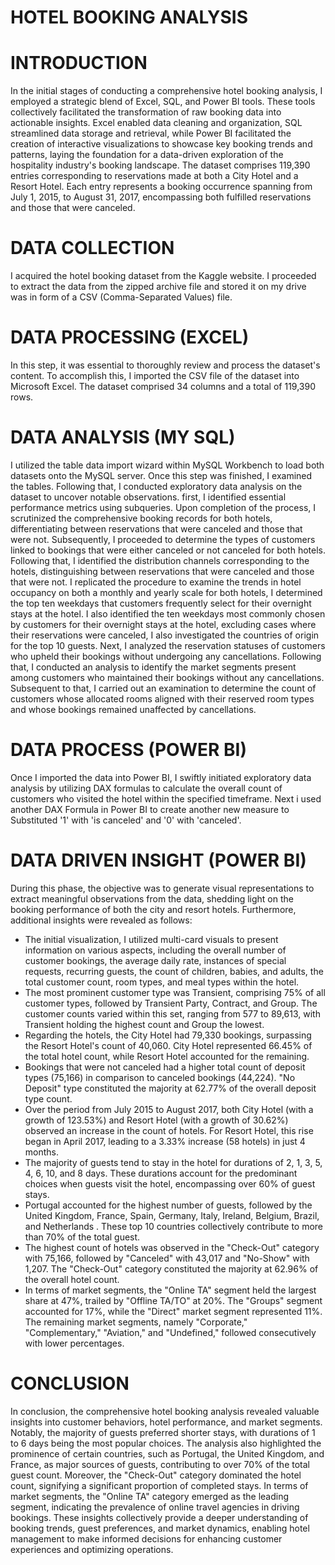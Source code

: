 # HOTEL BOOKING ANALYSIS
# INTRODUCTION
In the initial stages of conducting a comprehensive hotel booking analysis, I employed a strategic blend of Excel, SQL, and Power BI tools. These tools collectively facilitated the transformation of raw booking data into actionable insights. Excel enabled data cleaning and organization, SQL streamlined data storage and retrieval, while Power BI facilitated the creation of interactive visualizations to showcase key booking trends and patterns, laying the foundation for a data-driven exploration of the hospitality industry's booking landscape.
The dataset comprises 119,390 entries corresponding to reservations made at both a City Hotel and a Resort Hotel. Each entry represents a booking occurrence spanning from July 1, 2015, to August 31, 2017, encompassing both fulfilled reservations and those that were canceled.

# DATA COLLECTION

I acquired the hotel booking dataset from the Kaggle website. I proceeded to extract the data from the zipped archive file and stored it on my drive was in form of a CSV (Comma-Separated Values) file.

# DATA PROCESSING (EXCEL)
In this step, it was essential to thoroughly review and process the dataset's content. To accomplish this, I imported the CSV file of the dataset into Microsoft Excel. The dataset comprised 34 columns and a total of 119,390 rows.

# DATA ANALYSIS (MY SQL)
I utilized the table data import wizard within MySQL Workbench to load both datasets onto the MySQL server. Once this step was finished, I examined the tables. Following that, I conducted exploratory data analysis on the dataset to uncover notable observations. first, I identified essential performance metrics using subqueries. Upon completion of the process, I scrutinized the comprehensive booking records for both hotels, differentiating between reservations that were canceled and those that were not. Subsequently, I proceeded to determine the types of customers linked to bookings that were either canceled or not canceled for both hotels. Following that, I identified the distribution channels corresponding to the hotels, distinguishing between reservations that were canceled and those that were not. I replicated the procedure to examine the trends in hotel occupancy on both a monthly and yearly scale for both hotels, I determined the top ten weekdays that customers frequently select for their overnight stays at the hotel. I also identified the ten weekdays most commonly chosen by customers for their overnight stays at the hotel, excluding cases where their reservations were canceled, I also investigated the countries of origin for the top 10 guests. Next, I analyzed the reservation statuses of customers who upheld their bookings without undergoing any cancellations. Following that, I conducted an analysis to identify the market segments present among customers who maintained their bookings without any cancellations. Subsequent to that, I carried out an examination to determine the count of customers whose allocated rooms aligned with their reserved room types and whose bookings remained unaffected by cancellations.

# DATA PROCESS (POWER BI)
Once I imported the data into Power BI, I swiftly initiated exploratory data analysis by utilizing DAX formulas to calculate the overall count of customers who visited the hotel within the specified timeframe. Next i used another DAX Formula in Power BI to create another new measure to Substituted '1' with 'is canceled' and '0' with 'canceled'. 

# DATA DRIVEN INSIGHT (POWER BI)
During this phase, the objective was to generate visual representations to extract meaningful observations from the data, shedding light on the booking performance of both the city and resort hotels. Furthermore, additional insights were revealed as follows:
- The initial visualization, I utilized multi-card visuals to present information on various aspects, including the overall number of customer bookings, the average daily rate, instances of special requests, recurring guests, the count of children, babies, and adults, the total customer count, room types, and meal types within the hotel.
- The most prominent customer type was Transient, comprising 75% of all customer types, followed by Transient Party, Contract, and Group. The customer counts varied within this set, ranging from 577 to 89,613, with Transient holding the highest count and Group the lowest.
- Regarding the hotels, the City Hotel had 79,330 bookings, surpassing the Resort Hotel's count of 40,060. City Hotel represented 66.45% of the total hotel count, while Resort Hotel accounted for the remaining.
- Bookings that were not canceled had a higher total count of deposit types (75,166) in comparison to canceled bookings (44,224). "No Deposit" type constituted the majority at 62.77% of the overall deposit type count.
- Over the period from July 2015 to August 2017, both City Hotel (with a growth of 123.53%) and Resort Hotel (with a growth of 30.62%) observed an increase in the count of hotels. For Resort Hotel, this rise began in April 2017, leading to a 3.33% increase (58 hotels) in just 4 months.
- The majority of guests tend to stay in the hotel for durations of 2, 1, 3, 5, 4, 6, 10, and 8 days. These durations account for the predominant choices when guests visit the hotel, encompassing over 60% of guest stays.
- Portugal accounted for the highest number of guests, followed by the United Kingdom, France, Spain, Germany, Italy, Ireland, Belgium, Brazil, and Netherlands . These top 10 countries collectively contribute to more than 70% of the total guest.
- The highest count of hotels was observed in the "Check-Out" category with 75,166, followed by "Canceled" with 43,017 and "No-Show" with 1,207. The "Check-Out" category constituted the majority at 62.96% of the overall hotel count.
- In terms of market segments, the "Online TA" segment held the largest share at 47%, trailed by "Offline TA/TO" at 20%. The "Groups" segment accounted for 17%, while the "Direct" market segment represented 11%. The remaining market segments, namely "Corporate," "Complementary," "Aviation," and "Undefined," followed consecutively with lower percentages.

# CONCLUSION 
In conclusion, the comprehensive hotel booking analysis revealed valuable insights into customer behaviors, hotel performance, and market segments. Notably, the majority of guests preferred shorter stays, with durations of 1 to 6 days being the most popular choices. The analysis also highlighted the prominence of certain countries, such as Portugal, the United Kingdom, and France, as major sources of guests, contributing to over 70% of the total guest count. Moreover, the "Check-Out" category dominated the hotel count, signifying a significant proportion of completed stays. In terms of market segments, the "Online TA" category emerged as the leading segment, indicating the prevalence of online travel agencies in driving bookings. These insights collectively provide a deeper understanding of booking trends, guest preferences, and market dynamics, enabling hotel management to make informed decisions for enhancing customer experiences and optimizing operations.
